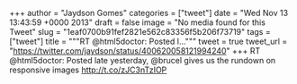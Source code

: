 
+++
author = "Jaydson Gomes"
categories = ["tweet"]
date = "Wed Nov 13 13:43:59 +0000 2013"
draft = false
image = "No media found for this Tweet"
slug = "1eaf0700b91fef2821e562c83356f5b206f73719"
tags = ["tweet"]
title = """RT @html5doctor: Posted l..."""
tweet = true
tweet_url = "https://twitter.com/jaydson/status/400620058121994240"
+++
RT @html5doctor: Posted late yesterday, @brucel gives us the rundown on responsive images http://t.co/zJC3nTzIOP
